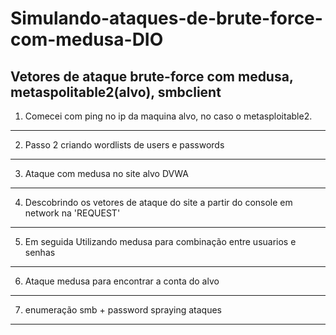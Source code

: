 # Simulando-ataques-de-brute-force-com-medusa-DIO
Vetores de ataque brute-force com medusa, metaspolitable2(alvo), smbclient
--------------------------------------------------------------------------------------------
1. Comecei com ping no ip da maquina alvo, no caso o metasploitable2.
--------------------------------------------------------------------------------------------
2. Passo 2 criando wordlists de users e passwords
--------------------------------------------------------------------------------------------
3. Ataque com medusa no site alvo DVWA
--------------------------------------------------------------------------------------------
4. Descobrindo os vetores de ataque do site a partir do console em network na 'REQUEST'
--------------------------------------------------------------------------------------------
5. Em seguida Utilizando medusa para combinação entre usuarios e senhas
--------------------------------------------------------------------------------------------
6. Ataque medusa para encontrar a conta do alvo
--------------------------------------------------------------------------------------------
7. enumeração smb + password spraying ataques

--------------------------------------------------------------------------------------------
